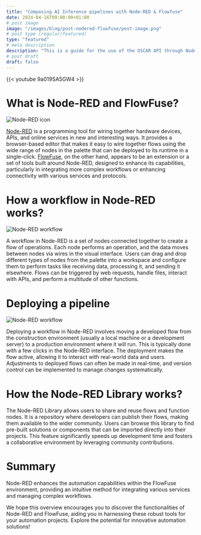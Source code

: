 ```yaml
---
title: "Composing AI Inference pipelines with Node-RED & Flowfuse"
date: 2024-04-16T09:00:00+01:00
# post image
image: "/images/blog/post-nodered-flowfuse/post-image.png"
# post type (regular/featured)
type: "featured"
# meta description
description: "This is a guide for the use of the OSCAR API through Node-RED and FlowFuse."
# post draft
draft: false
---
```


{{< youtube 9a019SA5GW4 >}}


# What is Node-RED and FlowFuse?

![Node-RED icon](../../images/blog/post-nodered-flowfuse/node-red.png)

[Node-RED](https://nodered.org/) is a programming tool for wiring together hardware devices, APIs, and online services in new and interesting ways. It provides a browser-based editor that makes it easy to wire together flows using the wide range of nodes in the palette that can be deployed to its runtime in a single-click. [FlowFuse](https://flowfuse.com/), on the other hand, appears to be an extension or a set of tools built around Node-RED, designed to enhance its capabilities, particularly in integrating more complex workflows or enhancing connectivity with various services and protocols.


# How a workflow in Node-RED works?

![Node-RED workflow](../../images/blog/post-nodered-flowfuse/example.png)

A workflow in Node-RED is a set of nodes connected together to create a flow of operations. Each node performs an operation, and the data moves between nodes via wires in the visual interface. Users can drag and drop different types of nodes from the palette into a workspace and configure them to perform tasks like receiving data, processing it, and sending it elsewhere. Flows can be triggered by web requests, handle files, interact with APIs, and perform a multitude of other functions.


# Deploying a pipeline

![Node-RED workflow](../../images/blog/post-nodered-flowfuse/deploy.png)

Deploying a workflow in Node-RED involves moving a developed flow from the construction environment (usually a local machine or a development server) to a production environment where it will run. This is typically done with a few clicks in the Node-RED interface. The deployment makes the flow active, allowing it to interact with real-world data and users. Adjustments to deployed flows can often be made in real-time, and version control can be implemented to manage changes systematically.


# How the Node-RED Library works?

The Node-RED Library allows users to share and reuse flows and function nodes. It is a repository where developers can publish their flows, making them available to the wider community. Users can browse this library to find pre-built solutions or components that can be imported directly into their projects. This feature significantly speeds up development time and fosters a collaborative environment by leveraging community contributions.


# Summary

Node-RED enhances the automation capabilities within the FlowFuse environment, providing an intuitive method for integrating various services and managing complex workflows.

We hope this overview encourages you to discover the functionalities of Node-RED and FlowFuse, aiding you in harnessing these robust tools for your automation projects. Explore the potential for innovative automation solutions!
















